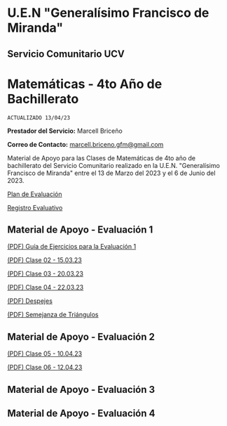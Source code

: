 # U.E.N "Generalísimo Francisco de Miranda"
## Servicio Comunitario UCV

# Matemáticas - 4to Año de Bachillerato

`ACTUALIZADO 13/04/23`

**Prestador del Servicio:** Marcell Briceño

**Correo de Contacto:** marcell.briceno.gfm@gmail.com

Material de Apoyo para las Clases de Matemáticas de 4to año de bachillerato del Servicio Comunitario realizado en la U.E.N. "Generalísimo Francisco de Miranda" entre el 13 de Marzo del 2023 y el 6 de Junio del 2023.

[Plan de Evaluación](https://drive.google.com/file/d/1YRl_j0lRh7vnMinKXTCRAWWnScUARwUR/view?usp=share_link)

[Registro Evaluativo](https://docs.google.com/spreadsheets/d/1HU9LNvpcdXRweshy6iyO9G3VC4Rg-lw3/edit?usp=share_link&ouid=102347422668289452029&rtpof=true&sd=true)

## Material de Apoyo - Evaluación 1

[(PDF) Guía de Ejercicios para la Evaluación 1](https://drive.google.com/file/d/1F4Ro4SoWW2_hDcUEHRp3rHzS4aas2TYT/view?usp=share_link)

[(PDF) Clase 02 - 15.03.23](https://drive.google.com/file/d/10PzF_qtKqlTtVdMGr44AG4w3uAkbfEvV/view?usp=share_link)

[(PDF) Clase 03 - 20.03.23](https://drive.google.com/file/d/1tLFNy1MkF3UsEy-klC6gAQA8oocPn1nU/view?usp=share_link)

[(PDF) Clase 04 - 22.03.23](https://drive.google.com/file/d/1ml_yrKmwHQt8dR6SJvZU0aZENbLbl46A/view?usp=share_link)

[(PDF) Despejes](https://drive.google.com/file/d/1FN2s-PMnTz8spyd4SsTEVYOwXOVLuqPL/view?usp=share_link)

[(PDF) Semejanza de Triángulos](https://drive.google.com/file/d/16-ZNkye-NDUQN7W-eQHlmNR7BLE5uwjy/view?usp=share_link)

## Material de Apoyo - Evaluación 2

[(PDF) Clase 05 - 10.04.23](https://drive.google.com/file/d/1u639TlNLVuXP7xIsCyBcYq9YVNBSjhqY/view?usp=share_link)

[(PDF) Clase 06 - 12.04.23](https://drive.google.com/file/d/1eOKHGBFm8u9yCeL5cFiB_fsQbsA89sIJ/view?usp=share_link)

## Material de Apoyo - Evaluación 3
## Material de Apoyo - Evaluación 4
